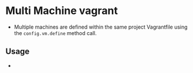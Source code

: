 # Multi Machine vagrant

- Multiple machines are defined within the same project Vagrantfile using the ````config.vm.define```` method call.


## Usage
- 
